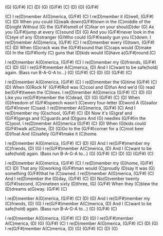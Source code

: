 (G) (G/F#) (C) (D) (G) (G/F#) (C) (D) (G) (G/F#)

(C) I  re(D)member A(G)merica, (G/F#)
(C) I re(D)member it (G)well, (G/F#) (C) (D)
When you could (G)walk down(G/F#)town in the (C)middle of the (D)night
Without (G)  the (G/F#)smell of (C)fear on your shoul(D)der
(G) As you (G/F#)jump at every (C)sound (D)
(G) And you (G/F#)never look in the (C)eye of any (D)stranger
(G)Who could (G/F#)easily gun you (C)down.
I re(D)member A(G)merica, (G/F#) (C)
I re(D)member every (G)town, (G/F#) (C) (D)
When (G)crack was the (G/F#)sound that (C)caps would (D)make
(G) In the (G/F#)only (C) guns that (D)kids would (G)have a(G/F#)round.(C)

I re(D)member A(G)merica, (G/F#) (C)
I re(D)member my (G)friends, (G/F#) (C) (D) (G)
I re(G/F#)member A(C)merica, (D)
And I (C)want to be safe(hold) again.
(Bass run B-A-G-A to…) (G) (G/F#) (C) (D) (G) (G/F#) (C)

I re(D)member A(G)merica, (G/F#) (C)
I re(D)member the (G)time (G/F#) (C) (D)
When (G)Rock N' (G/F#)Roll was (C)cool and (D)fun 
And we'd (G) read be(G/F#)tween the (C)lines.
I re(D)member A(G)merica (G/F#) (C) (D)
(G) Like you re(G/F#)member the (C)dead, (D) (G) (G/F#) (C) (D)
When (G)freedom of (G/F#)speech wasn't (C)every four-letter (D)word 
A (G)sailor (G/F#)never (C)said. 
I re(D)member A(G)merica, (G/F#) (C)
And I re(D)member my (G)school, (G/F#) (C) (D)
Now it's (G)graf and (G/F#)gangs and (C)guards and (D)guns 
And (G) needles (G/F#)in the (C)pool.
I re(D)member A(G)merica (G/F#) (C) (D)
When (G)kids could (G/F#)walk a(C)lone, (D)
(G)Go to the (G/F#)corner for a (C)root beer (D)float 
And (G)safely (G/F#)make it (C)home.

I re(D)member A(G)merica, (G/F#) (C) (D)
(G) And I re(G/F#)member my (C)friends,  (D) (G)
I re(G/F#)member A(C)merica, (D)
And I (C)want to be safe(hold) again.
(Bass run B-A-G-A to…) (G) (G/F#) (C) (D) (G) (G/F#) (C)
 
I re(D)member A(G)merica, (G/F#) (C)
I re(D)member my (G)home, (G/F#) (C) (D)
That any (G)working (G/F#)man would (C)proudly (D)say 
It was (G) something (G/F#)that he (C)owned.
I re(D)member A(G)merica, (G/F#) (C)
And I re(D)member the (G)day, (G/F#) (C) (D)
No(G)vember twenty (G/F#)second, (C)nineteen sixty (D)three, 
(G) (G/F#) When they (C)blew the (D)dreams a(G)way. (G/F#) (C)

I re(D)member A(G)merica, (G/F#) (C) (D)
(G) And I re(G/F#)member my (C)friends,  (D) (G)
I re(G/F#)member A(C)merica, (D)
And I (C)want to be safe(hold) again.
(Bass run B-A-G-A to…) (G) (G/F#) (C) 

I re(D)member A(G)merica, (G/F#) (C) (D) (G)
I re(G/F#)member A(C)merica, (D) (G) (G/F#) (C)
I re(D)member A(G)merica, (G/F#) (C) (D) (G)
I re(G/F#)member A(C)merica, (D) (G) (G/F#) (C) (D) (G)
